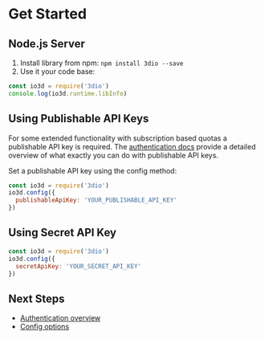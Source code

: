 # Get Started

## Node.js Server

1. Install library from npm: `npm install 3dio --save`
2. Use it your code base:
  ```javascript
  const io3d = require('3dio')
  console.log(io3d.runtime.libInfo)
  ```

## Using Publishable API Keys

For some extended functionality with subscription based quotas a <a class="open-publishable-api-keys-menu">publishable API key</a> is required. The [authentication docs](authentication.md) provide a detailed overview of what exactly you can do with publishable API keys. 

Set a publishable API key using the config method:
 
```javascript
const io3d = require('3dio')
io3d.config({
  publishableApiKey: 'YOUR_PUBLISHABLE_API_KEY'
})
```

## Using Secret API Key

```javascript
const io3d = require('3dio')
io3d.config({
  secretApiKey: 'YOUR_SECRET_API_KEY'
})
```

## Next Steps

* [Authentication overview](authentication.md)
* [Config options](configs.md)
